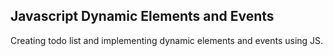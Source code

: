 ## Javascript Dynamic Elements and Events

Creating todo list and implementing dynamic elements and events using JS.
